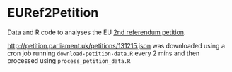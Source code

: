 # EURef2Petition
Data and R code to analyses the EU [2nd referendum petition](http://petition.parliament.uk/petitions/131215).

http://petition.parliament.uk/petitions/131215.json was downloaded using a 
cron job running `download-petition-data.R` every 2 mins and then processed using `process_petition_data.R`
